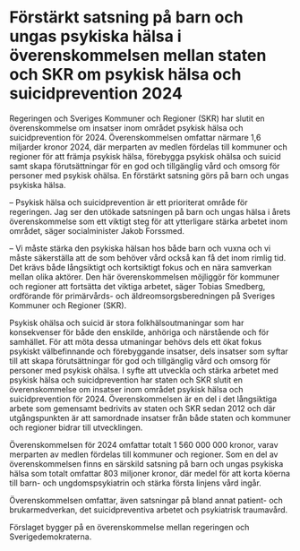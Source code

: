 # Förstärkt satsning på barn och ungas psykiska hälsa i överenskommelsen mellan staten och SKR om psykisk hälsa och suicidprevention 2024

Regeringen och Sveriges Kommuner och Regioner (SKR) har slutit en överenskommelse om insatser inom området psykisk hälsa och suicidprevention för 2024. Överenskommelsen omfattar närmare 1,6 miljarder kronor 2024, där merparten av medlen fördelas till kommuner och regioner för att främja psykisk hälsa, förebygga psykisk ohälsa och suicid samt skapa förutsättningar för en god och tillgänglig vård och omsorg för personer med psykisk ohälsa. En förstärkt satsning görs på barn och ungas psykiska hälsa.

– Psykisk hälsa och suicidprevention är ett prioriterat område för regeringen. Jag ser den utökade satsningen på barn och ungas hälsa i årets överenskommelse som ett viktigt steg för att ytterligare stärka arbetet inom området, säger socialminister Jakob Forssmed.

– Vi måste stärka den psykiska hälsan hos både barn och vuxna och vi måste säkerställa att de som behöver vård också kan få det inom rimlig tid. Det krävs både långsiktigt och kortsiktigt fokus och en nära samverkan mellan olika aktörer. Den här överenskommelsen möjliggör för kommuner och regioner att fortsätta det viktiga arbetet, säger Tobias Smedberg, ordförande för primärvårds- och äldreomsorgsberedningen på Sveriges Kommuner och Regioner (SKR).

Psykisk ohälsa och suicid är stora folkhälsoutmaningar som har konsekvenser för både den enskilde, anhöriga och närstående och för samhället. För att möta dessa utmaningar behövs dels ett ökat fokus psykiskt välbefinnande och förebyggande insatser, dels insatser som syftar till att skapa förutsättningar för god och tillgänglig vård och omsorg för personer med psykisk ohälsa. I syfte att utveckla och stärka arbetet med psykisk hälsa och suicidprevention har staten och SKR slutit en överenskommelse om insatser inom området psykisk hälsa och suicidprevention för 2024. Överenskommelsen är en del i det långsiktiga arbete som gemensamt bedrivits av staten och SKR sedan 2012 och där utgångspunkten är att samordnade insatser från både staten och kommuner och regioner bidrar till utvecklingen.

Överens­kommel­sen för 2024 omfattar totalt 1 560 000 000 kronor, varav merparten av medlen fördelas till kommuner och regioner. Som en del av överenskommelsen finns en särskild satsning på barn och ungas psykiska hälsa som totalt omfattar 803 miljoner kronor, där medel för att korta köerna till barn- och ungdomspsykiatrin och stärka första linjens vård ingår.

Överenskommelsen omfattar, även satsningar på bland annat patient- och brukarmedverkan, det suicidpreventiva arbetet och psykiatrisk traumavård.

Förslaget bygger på en överenskommelse mellan regeringen och Sverigedemokraterna.
